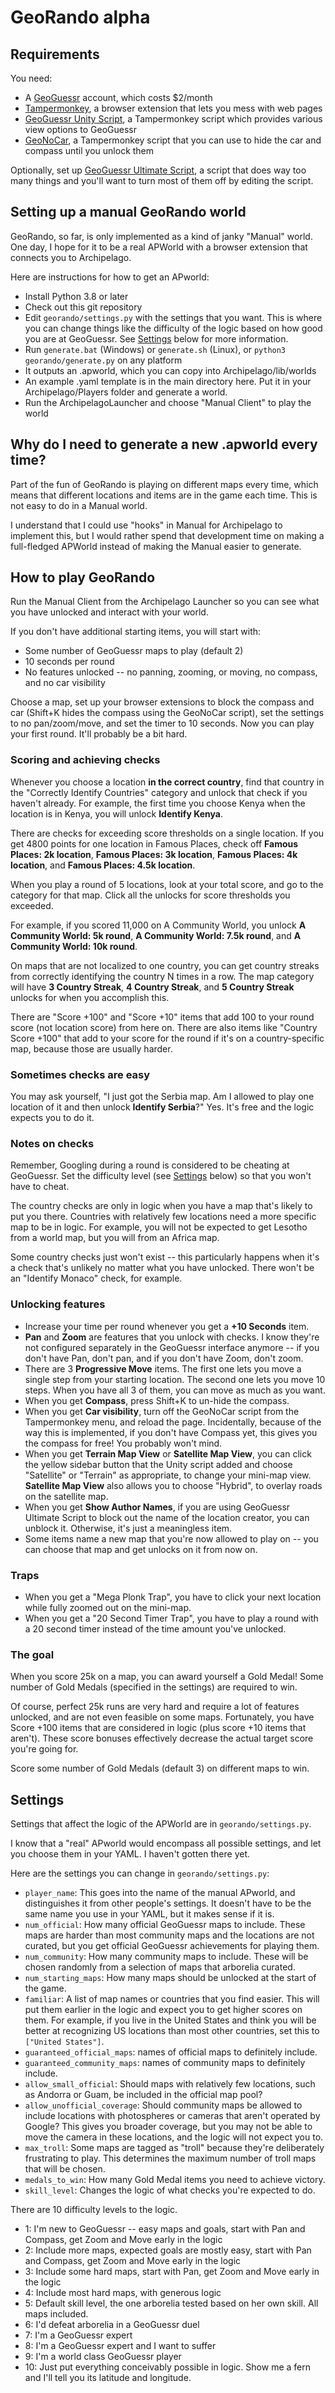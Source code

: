# GeoRando alpha

## Requirements

You need:

- A [GeoGuessr](https://www.geoguessr.com/) account, which costs $2/month
- [Tampermonkey](https://www.tampermonkey.net/), a browser extension that lets you mess with web pages
- [GeoGuessr Unity Script](https://greasyfork.org/en/scripts/436813-geoguessr-unity-script), a Tampermonkey script which provides various view options to GeoGuessr
- [GeoNoCar](https://openuserjs.org/scripts/drparse/GeoNoCar), a Tampermonkey script that you can use to hide the car and compass until you unlock them

Optionally, set up [GeoGuessr Ultimate Script](https://greasyfork.org/en/scripts/406060-geoguessr-ultimate-script), a script that does way too many things and you'll want to turn most of them off by editing the script.

## Setting up a manual GeoRando world

GeoRando, so far, is only implemented as a kind of janky "Manual" world. One day, I hope for it to be a real APWorld with a browser extension that connects you to Archipelago.

Here are instructions for how to get an APworld:

- Install Python 3.8 or later
- Check out this git repository
- Edit `georando/settings.py` with the settings that you want. This is where you can change things like the difficulty of the logic based on how good you are at GeoGuessr. See [Settings](#settings) below for more information.
- Run `generate.bat` (Windows) or `generate.sh` (Linux), or `python3 georando/generate.py` on any platform
- It outputs an .apworld, which you can copy into Archipelago/lib/worlds
- An example .yaml template is in the main directory here. Put it in your Archipelago/Players folder and generate a world.
- Run the ArchipelagoLauncher and choose "Manual Client" to play the world

## Why do I need to generate a new .apworld every time?

Part of the fun of GeoRando is playing on different maps every time, which means that different locations and items are in the game each time. This is not easy to do in a Manual world.

I understand that I could use "hooks" in Manual for Archipelago to implement this, but I would rather spend that development time on making a full-fledged APWorld instead of making the Manual easier to generate.

## How to play GeoRando

Run the Manual Client from the Archipelago Launcher so you can see what you have unlocked and interact with your world.

If you don't have additional starting items, you will start with:

- Some number of GeoGuessr maps to play (default 2)
- 10 seconds per round
- No features unlocked -- no panning, zooming, or moving, no compass, and no car visibility

Choose a map, set up your browser extensions to block the compass and car (Shift+K hides the compass using the GeoNoCar script), set the settings to no pan/zoom/move, and set the timer to 10 seconds. Now you can play your first round. It'll probably be a bit hard.

### Scoring and achieving checks

Whenever you choose a location **in the correct country**, find that country in the "Correctly Identify Countries" category and unlock that check if you haven't already. For example, the first time you choose Kenya when the location is in Kenya, you will unlock **Identify Kenya**.

There are checks for exceeding score thresholds on a single location. If you get 4800 points for one location in Famous Places, check off **Famous Places: 2k location**, **Famous Places: 3k location**, **Famous Places: 4k location**, and **Famous Places: 4.5k location**.

When you play a round of 5 locations, look at your total score, and go to the category for that map. Click all the unlocks for score thresholds you exceeded.

For example, if you scored 11,000 on A Community World, you unlock **A Community World: 5k round**, **A Community World: 7.5k round**, and **A Community World: 10k round**.

On maps that are not localized to one country, you can get country streaks from correctly identifying the country N times in a row. The map category will have **3 Country Streak**, **4 Country Streak**, and **5 Country Streak** unlocks for when you accomplish this.

There are "Score +100" and "Score +10" items that add 100 to your round score (not location score) from here on. There are also items like "Country Score +100" that add to your score for the round if it's on a country-specific map, because those are usually harder.

### Sometimes checks are easy

You may ask yourself, "I just got the Serbia map. Am I allowed to play one location of it and then unlock **Identify Serbia**?" Yes. It's free and the logic expects you to do it.

### Notes on checks

Remember, Googling during a round is considered to be cheating at GeoGuessr. Set the difficulty level (see [Settings](#settings) below) so that you won't have to cheat.

The country checks are only in logic when you have a map that's likely to put you there. Countries with relatively few locations need a more specific map to be in logic. For example, you will not be expected to get Lesotho from a world map, but you will from an Africa map.

Some country checks just won't exist -- this particularly happens when it's a check that's unlikely no matter what you have unlocked. There won't be an "Identify Monaco" check, for example.

### Unlocking features

- Increase your time per round whenever you get a **+10 Seconds** item.
- **Pan** and **Zoom** are features that you unlock with checks. I know they're not configured separately in the GeoGuessr interface anymore -- if you don't have Pan, don't pan, and if you don't have Zoom, don't zoom.
- There are 3 **Progressive Move** items. The first one lets you move a single step from your starting location. The second one lets you move 10 steps. When you have all 3 of them, you can move as much as you want.
- When you get **Compass**, press Shift+K to un-hide the compass.
- When you get **Car visibility**, turn off the GeoNoCar script from the Tampermonkey menu, and reload the page. Incidentally, because of the way this is implemented, if you don't have Compass yet, this gives you the compass for free! You probably won't mind.
- When you get **Terrain Map View** or **Satellite Map View**, you can click the yellow sidebar button that the Unity script added and choose "Satellite" or "Terrain" as appropriate, to change your mini-map view. **Satellite Map View** also allows you to choose "Hybrid", to overlay roads on the satellite map.
- When you get **Show Author Names**, if you are using GeoGuessr Ultimate Script to block out the name of the location creator, you can unblock it. Otherwise, it's just a meaningless item.
- Some items name a new map that you're now allowed to play on -- you can choose that map and get unlocks on it from now on.

### Traps

- When you get a "Mega Plonk Trap", you have to click your next location while fully zoomed out on the mini-map.
- When you get a "20 Second Timer Trap", you have to play a round with a 20 second timer instead of the time amount you've unlocked.

### The goal

When you score 25k on a map, you can award yourself a Gold Medal! Some number of Gold Medals (specified in the settings) are required to win.

Of course, perfect 25k runs are very hard and require a lot of features unlocked, and are not even feasible on some maps. Fortunately, you have Score +100 items that are considered in logic (plus score +10 items that aren't). These score bonuses effectively decrease the actual target score you're going for.

Score some number of Gold Medals (default 3) on different maps to win.

## Settings

Settings that affect the logic of the APWorld are in `georando/settings.py`.

I know that a "real" APworld would encompass all possible settings, and let you choose them in your YAML. I haven't gotten there yet.

Here are the settings you can change in `georando/settings.py`:

- `player_name`: This goes into the name of the manual APworld, and distinguishes it from other people's settings. It doesn't have to be the same name you use in your YAML, but it makes sense if it is.
- `num_official`: How many official GeoGuessr maps to include. These maps are harder than most community maps and the locations are not curated, but you get official GeoGuessr achievements for playing them.
- `num_community`: How many community maps to include. These will be chosen randomly from a selection of maps that arborelia curated.
- `num_starting_maps`: How many maps should be unlocked at the start of the game.
- `familiar`: A list of map names or countries that you find easier. This will put them earlier in the logic and expect you to get higher scores on them. For example, if you live in the United States and think you will be better at recognizing US locations than most other countries, set this to `["United States"]`.
- `guaranteed_official_maps`: names of official maps to definitely include.
- `guaranteed_community_maps`: names of community maps to definitely include.
- `allow_small_official`: Should maps with relatively few locations, such as Andorra or Guam, be included in the official map pool?
- `allow_unofficial_coverage`: Should community maps be allowed to include locations with photospheres or cameras that aren't operated by Google? This gives you broader coverage, but you may not be able to move the camera in these locations, and the logic will not expect you to.
- `max_troll`: Some maps are tagged as "troll" because they're deliberately frustrating to play. This determines the maximum number of troll maps that will be chosen.
- `medals_to_win`: How many Gold Medal items you need to achieve victory.
- `skill_level`: Changes the logic of what checks you're expected to do.

There are 10 difficulty levels to the logic.

- 1: I'm new to GeoGuessr -- easy maps and goals, start with Pan and Compass, get Zoom and Move early in the logic
- 2: Include more maps, expected goals are mostly easy, start with Pan and Compass, get Zoom and Move early in the logic
- 3: Include some hard maps, start with Pan, get Zoom and Move early in the logic
- 4: Include most hard maps, with generous logic
- 5: Default skill level, the one arborelia tested based on her own skill. All maps included.
- 6: I'd defeat arborelia in a GeoGuessr duel
- 7: I'm a GeoGuessr expert
- 8: I'm a GeoGuessr expert and I want to suffer
- 9: I'm a world class GeoGuessr player
- 10: Just put everything conceivably possible in logic. Show me a fern and I'll tell you its latitude and longitude.
